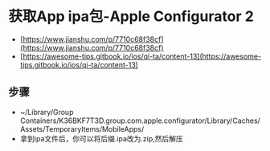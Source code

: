 # 获取App ipa包-Apple Configurator 2

- [https://www.jianshu.com/p/7710c68f38cf](https://www.jianshu.com/p/7710c68f38cf)
- [https://awesome-tips.gitbook.io/ios/qi-ta/content-13](https://awesome-tips.gitbook.io/ios/qi-ta/content-13)

## 步骤

- ~/Library/Group Containers/K36BKF7T3D.group.com.apple.configurator/Library/Caches/Assets/TemporaryItems/MobileApps/
- 拿到ipa文件后，你可以将后缀.ipa改为.zip,然后解压